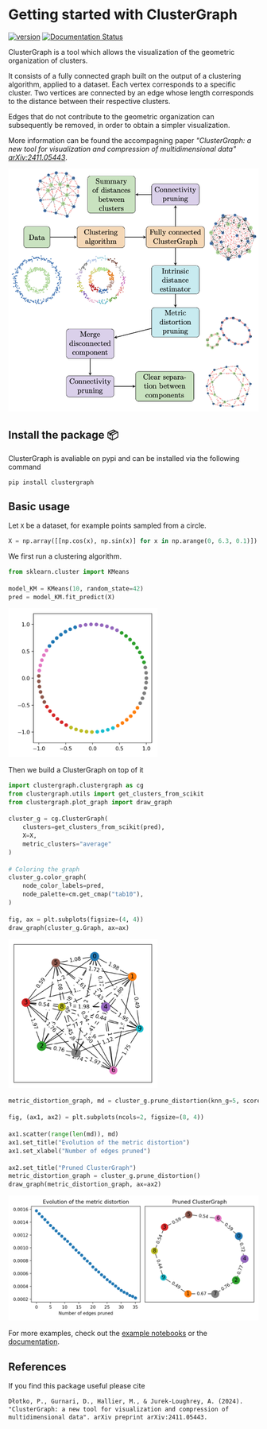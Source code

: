 # Getting started with ClusterGraph

[![version](https://img.shields.io/badge/version-0.3.2-blue)](https://pypi.org/project/clustergraph/)
[![Documentation Status](https://readthedocs.org/projects/clustergraph/badge/?version=latest)](https://clustergraph.readthedocs.io/en/latest/?badge=latest)

ClusterGraph is a tool which allows the visualization of the geometric organization of clusters.

It consists of a fully connected graph built on the output of a clustering algorithm, applied to a dataset. Each vertex corresponds to a specific cluster. 
Two vertices are connected by an edge whose length corresponds to the distance between their respective clusters.  

Edges that do not contribute to the geometric organization can subsequently be removed, in order to obtain a simpler visualization.  

More information can be found the accompagning paper _"ClusterGraph: a new tool for visualization and compression of multidimensional data" [arXiv:2411.05443](https://arxiv.org/abs/2411.05443)_. 


<picture>
  <img alt="ClusterGraph pipeline" src="_static/CG_pipeline.png" width="900">
</picture>

## Install the package 📦   
ClusterGraph is avaliable on pypi and can be installed via the following command
```
pip install clustergraph
```

## Basic usage

Let `X` be a dataset, for example points sampled from a circle.
```python
X = np.array([[np.cos(x), np.sin(x)] for x in np.arange(0, 6.3, 0.1)])
```

We first run a clustering algorithm. 

```python
from sklearn.cluster import KMeans

model_KM = KMeans(10, random_state=42)
pred = model_KM.fit_predict(X)
```

<picture>
  <img alt='circle' src="_static/circle.png" width="300">
</picture>


Then we build a ClusterGraph on top of it
```python
import clustergraph.clustergraph as cg
from clustergraph.utils import get_clusters_from_scikit
from clustergraph.plot_graph import draw_graph

cluster_g = cg.ClusterGraph(
    clusters=get_clusters_from_scikit(pred), 
    X=X, 
    metric_clusters="average"
)

# Coloring the graph
cluster_g.color_graph(
    node_color_labels=pred,
    node_palette=cm.get_cmap("tab10"),
)

fig, ax = plt.subplots(figsize=(4, 4))
draw_graph(cluster_g.Graph, ax=ax)
```

<picture>
  <img alt='circle full CG' src="_static/circle_full_CG.png" width="300">
</picture>


```python
metric_distortion_graph, md = cluster_g.prune_distortion(knn_g=5, score=True)

fig, (ax1, ax2) = plt.subplots(ncols=2, figsize=(8, 4))

ax1.scatter(range(len(md)), md)
ax1.set_title("Evolution of the metric distortion")
ax1.set_xlabel("Number of edges pruned")

ax2.set_title("Pruned ClusterGraph")
metric_distortion_graph = cluster_g.prune_distortion()
draw_graph(metric_distortion_graph, ax=ax2)
```

<picture>
  <img alt='circle pruned CG' src="_static/circle_pruned_CG.png" width="600">
</picture>

For more examples, check out the [example notebooks](https://github.com/dioscuri-tda/clustergraph/tree/main/examples) or the [documentation](https://clustergraph.readthedocs.io).


## References
If you find this package useful please cite
```
Dłotko, P., Gurnari, D., Hallier, M., & Jurek-Loughrey, A. (2024). "ClusterGraph: a new tool for visualization and compression of multidimensional data". arXiv preprint arXiv:2411.05443.
```
